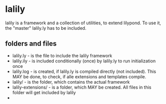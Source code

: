 lalily
======

lalily is a framework and a collection of utilities, to extend lilypond.
To use it, the "master" lalily.ly has to be included.

folders and files
-----------------

* lalily.ly - is the file to include the lalily framework
* lalily.ily - is included conditionally (once) by lalily.ly to run initialization once
* lalily.log - is created, if lalily.ly is compiled directly (not included). This MAY be done, to check, if alle extensions and templates compile.
* lalily/ - is the folder, which contains the actual framework
* lalily-extensions/ - is a folder, which MAY be created. All files in this folder will get included by lalily
* 
